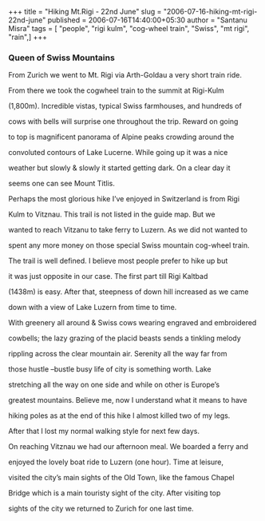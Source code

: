 +++
title = "Hiking Mt.Rigi - 22nd June"
slug = "2006-07-16-hiking-mt-rigi-22nd-june"
published = 2006-07-16T14:40:00+05:30
author = "Santanu Misra"
tags = [ "people", "rigi kulm", "cog-wheel train", "Swiss", "mt rigi", "rain",]
+++
### Queen of Swiss Mountains



From Zurich we went to Mt. Rigi via Arth-Goldau a very short train ride.

From there we took the cogwheel train to the summit at Rigi-Kulm

(1,800m). Incredible vistas, typical Swiss farmhouses, and hundreds of

cows with bells will surprise one throughout the trip. Reward on going

to top is magnificent panorama of Alpine peaks crowding around the

convoluted contours of Lake Lucerne. While going up it was a nice

weather but slowly & slowly it started getting dark. On a clear day it

seems one can see Mount Titlis.  

  



Perhaps the most glorious hike I’ve enjoyed in Switzerland is from Rigi

Kulm to Vitznau. This trail is not listed in the guide map. But we

wanted to reach Vitzanu to take ferry to Luzern. As we did not wanted to

spent any more money on those special Swiss mountain cog-wheel train.

The trail is well defined. I believe most people prefer to hike up but

it was just opposite in our case. The first part till Rigi Kaltbad

(1438m) is easy. After that, steepness of down hill increased as we came

down with a view of Lake Luzern from time to time.  

  



  







With greenery all around & Swiss cows wearing engraved and embroidered

cowbells; the lazy grazing of the placid beasts sends a tinkling melody

rippling across the clear mountain air. Serenity all the way far from

those hustle –bustle busy life of city is something worth. Lake

stretching all the way on one side and while on other is Europe’s

greatest mountains. Believe me, now I understand what it means to have

hiking poles as at the end of this hike I almost killed two of my legs.

After that I lost my normal walking style for next few days.  

  



  






On reaching Vitznau we had our afternoon meal. We boarded a ferry and

enjoyed the lovely boat ride to Luzern (one hour). Time at leisure,

visited the city’s main sights of the Old Town, like the famous Chapel

Bridge which is a main touristy sight of the city. After visiting top

sights of the city we returned to Zurich for one last time.
